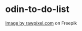 # odin-to-do-list

<a href="https://www.freepik.com/free-photo/brown-wooden-textured-flooring-background_15440929.htm#query=wood%20background&position=33&from_view=keyword&track=ais">Image by rawpixel.com</a> on Freepik
